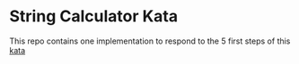 # String Calculator Kata

This repo contains one implementation to respond to the 5 first steps of this
[kata](https://kata-log.rocks/string-calculator-kata)